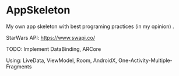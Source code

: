 # AppSkeleton
My own app skeleton with best programing practices (in my opinion) . 
  
  
StarWars API: https://www.swapi.co/
  
TODO: Implement DataBinding, ARCore  
  
Using: LiveData, ViewModel, Room, AndroidX, One-Activity-Multiple-Fragments
